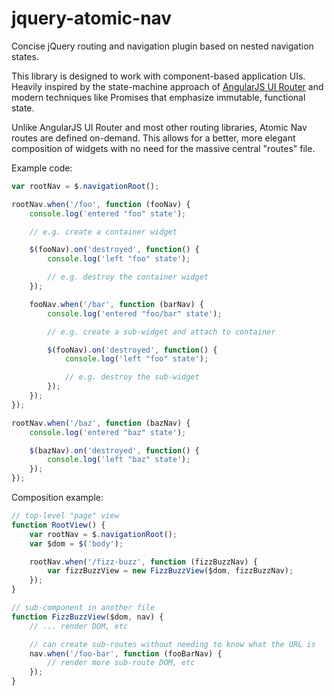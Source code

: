# jquery-atomic-nav
Concise jQuery routing and navigation plugin based on nested navigation states.

This library is designed to work with component-based application UIs. Heavily inspired by the state-machine approach of [AngularJS UI Router](https://github.com/angular-ui/ui-router) and modern techniques like Promises that emphasize immutable, functional state.

Unlike AngularJS UI Router and most other routing libraries, Atomic Nav routes are defined on-demand. This allows for a better, more elegant composition of widgets with no need for the massive central "routes" file.

Example code:

```js
var rootNav = $.navigationRoot();

rootNav.when('/foo', function (fooNav) {
    console.log('entered "foo" state');

    // e.g. create a container widget

    $(fooNav).on('destroyed', function() {
        console.log('left "foo" state');

        // e.g. destroy the container widget
    });

    fooNav.when('/bar', function (barNav) {
        console.log('entered "foo/bar" state');

        // e.g. create a sub-widget and attach to container

        $(fooNav).on('destroyed', function() {
            console.log('left "foo" state');

            // e.g. destroy the sub-widget
        });
    });
});

rootNav.when('/baz', function (bazNav) {
    console.log('entered "baz" state');

    $(bazNav).on('destroyed', function() {
        console.log('left "baz" state');
    });
});
```

Composition example:

```js
// top-level "page" view
function RootView() {
    var rootNav = $.navigationRoot();
    var $dom = $('body');

    rootNav.when('/fizz-buzz', function (fizzBuzzNav) {
        var fizzBuzzView = new FizzBuzzView($dom, fizzBuzzNav);
    });
}

// sub-component in another file
function FizzBuzzView($dom, nav) {
    // ... render DOM, etc

    // can create sub-routes without needing to know what the URL is
    nav.when('/foo-bar', function (fooBarNav) {
        // render more sub-route DOM, etc
    });
}
```
